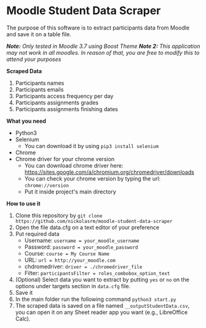 # Moodle Student Data Scraper
The purpose of this software is to extract participants data from Moodle and save it on a table file.

_**Note:** Only tested in Moodle 3.7 using Boost Theme_
_**Note 2:** This application may not work in all moodles. In reason of that, you are free to modify this to attend your purposes_

**Scraped Data**
1. Participants names
2. Participants emails
3. Participants access frequency per day
4. Participants assignments grades
5. Participants assignments finishing dates

**What you need**
* Python3
* Selenium
   * You can download it by using `pip3 install selenium`
* Chrome
* Chrome driver for your chrome version
   * You can download chrome driver here: https://sites.google.com/a/chromium.org/chromedriver/downloads 
   * You can check your chrome version by typing the url: `chrome://version`
   * Put it inside project's main directory

**How to use it**
1. Clone this repository by `git clone https://github.com/nickolasrm/moodle-student-data-scraper`
2. Open the file data.cfg on a text editor of your preference
3. Put required data
   * Username: `username = your_moodle_username`
   * Password: `password = your_moodle_password`
   * Course: `course = My Course Name`
   * URL: `url = http://your_moodle.com`
   * chdromedriver: `driver = ./chromedriver_file`
   * Filter: `participantsFilter = roles_combobox_option_text`
4. (Optional) Select data you want to extract by putting `yes` or `no` on the options under targets section in `data.cfg` file.
5. Save it
6. In the main folder run the following command `python3 start.py`
7. The scraped data is saved on a file named `__outputStudentData.csv`, you can open it on any Sheet reader app you want (e.g., LibreOffice Calc).
